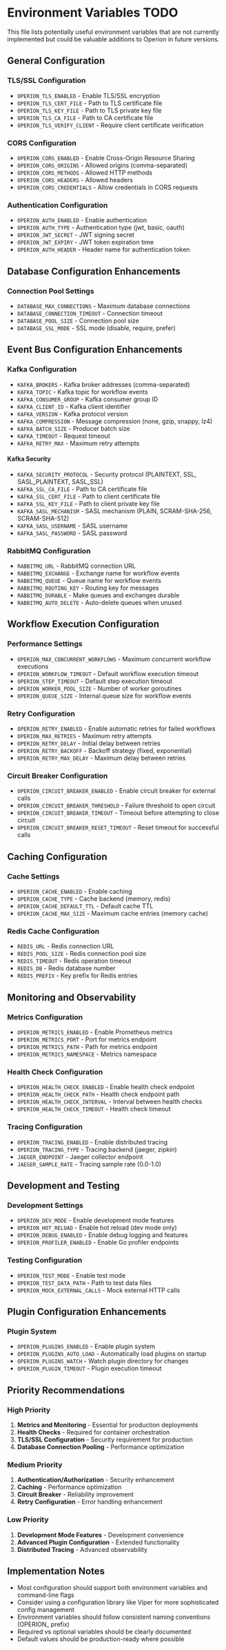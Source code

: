 # Environment Variables TODO

This file lists potentially useful environment variables that are not currently implemented but could be valuable additions to Operion in future versions.

## General Configuration

### TLS/SSL Configuration
- `OPERION_TLS_ENABLED` - Enable TLS/SSL encryption
- `OPERION_TLS_CERT_FILE` - Path to TLS certificate file
- `OPERION_TLS_KEY_FILE` - Path to TLS private key file
- `OPERION_TLS_CA_FILE` - Path to CA certificate file
- `OPERION_TLS_VERIFY_CLIENT` - Require client certificate verification

### CORS Configuration
- `OPERION_CORS_ENABLED` - Enable Cross-Origin Resource Sharing
- `OPERION_CORS_ORIGINS` - Allowed origins (comma-separated)
- `OPERION_CORS_METHODS` - Allowed HTTP methods
- `OPERION_CORS_HEADERS` - Allowed headers
- `OPERION_CORS_CREDENTIALS` - Allow credentials in CORS requests

### Authentication Configuration
- `OPERION_AUTH_ENABLED` - Enable authentication
- `OPERION_AUTH_TYPE` - Authentication type (jwt, basic, oauth)
- `OPERION_JWT_SECRET` - JWT signing secret
- `OPERION_JWT_EXPIRY` - JWT token expiration time
- `OPERION_AUTH_HEADER` - Header name for authentication token

## Database Configuration Enhancements

### Connection Pool Settings
- `DATABASE_MAX_CONNECTIONS` - Maximum database connections
- `DATABASE_CONNECTION_TIMEOUT` - Connection timeout
- `DATABASE_POOL_SIZE` - Connection pool size
- `DATABASE_SSL_MODE` - SSL mode (disable, require, prefer)

## Event Bus Configuration Enhancements

### Kafka Configuration
- `KAFKA_BROKERS` - Kafka broker addresses (comma-separated)
- `KAFKA_TOPIC` - Kafka topic for workflow events
- `KAFKA_CONSUMER_GROUP` - Kafka consumer group ID
- `KAFKA_CLIENT_ID` - Kafka client identifier
- `KAFKA_VERSION` - Kafka protocol version
- `KAFKA_COMPRESSION` - Message compression (none, gzip, snappy, lz4)
- `KAFKA_BATCH_SIZE` - Producer batch size
- `KAFKA_TIMEOUT` - Request timeout
- `KAFKA_RETRY_MAX` - Maximum retry attempts

#### Kafka Security
- `KAFKA_SECURITY_PROTOCOL` - Security protocol (PLAINTEXT, SSL, SASL_PLAINTEXT, SASL_SSL)
- `KAFKA_SSL_CA_FILE` - Path to CA certificate file
- `KAFKA_SSL_CERT_FILE` - Path to client certificate file
- `KAFKA_SSL_KEY_FILE` - Path to client private key file
- `KAFKA_SASL_MECHANISM` - SASL mechanism (PLAIN, SCRAM-SHA-256, SCRAM-SHA-512)
- `KAFKA_SASL_USERNAME` - SASL username
- `KAFKA_SASL_PASSWORD` - SASL password

### RabbitMQ Configuration
- `RABBITMQ_URL` - RabbitMQ connection URL
- `RABBITMQ_EXCHANGE` - Exchange name for workflow events
- `RABBITMQ_QUEUE` - Queue name for workflow events
- `RABBITMQ_ROUTING_KEY` - Routing key for messages
- `RABBITMQ_DURABLE` - Make queues and exchanges durable
- `RABBITMQ_AUTO_DELETE` - Auto-delete queues when unused

## Workflow Execution Configuration

### Performance Settings
- `OPERION_MAX_CONCURRENT_WORKFLOWS` - Maximum concurrent workflow executions
- `OPERION_WORKFLOW_TIMEOUT` - Default workflow execution timeout
- `OPERION_STEP_TIMEOUT` - Default step execution timeout
- `OPERION_WORKER_POOL_SIZE` - Number of worker goroutines
- `OPERION_QUEUE_SIZE` - Internal queue size for workflow events

### Retry Configuration
- `OPERION_RETRY_ENABLED` - Enable automatic retries for failed workflows
- `OPERION_MAX_RETRIES` - Maximum retry attempts
- `OPERION_RETRY_DELAY` - Initial delay between retries
- `OPERION_RETRY_BACKOFF` - Backoff strategy (fixed, exponential)
- `OPERION_RETRY_MAX_DELAY` - Maximum delay between retries

### Circuit Breaker Configuration
- `OPERION_CIRCUIT_BREAKER_ENABLED` - Enable circuit breaker for external calls
- `OPERION_CIRCUIT_BREAKER_THRESHOLD` - Failure threshold to open circuit
- `OPERION_CIRCUIT_BREAKER_TIMEOUT` - Timeout before attempting to close circuit
- `OPERION_CIRCUIT_BREAKER_RESET_TIMEOUT` - Reset timeout for successful calls

## Caching Configuration

### Cache Settings
- `OPERION_CACHE_ENABLED` - Enable caching
- `OPERION_CACHE_TYPE` - Cache backend (memory, redis)
- `OPERION_CACHE_DEFAULT_TTL` - Default cache TTL
- `OPERION_CACHE_MAX_SIZE` - Maximum cache entries (memory cache)

### Redis Cache Configuration
- `REDIS_URL` - Redis connection URL
- `REDIS_POOL_SIZE` - Redis connection pool size
- `REDIS_TIMEOUT` - Redis operation timeout
- `REDIS_DB` - Redis database number
- `REDIS_PREFIX` - Key prefix for Redis entries

## Monitoring and Observability

### Metrics Configuration
- `OPERION_METRICS_ENABLED` - Enable Prometheus metrics
- `OPERION_METRICS_PORT` - Port for metrics endpoint
- `OPERION_METRICS_PATH` - Path for metrics endpoint
- `OPERION_METRICS_NAMESPACE` - Metrics namespace

### Health Check Configuration
- `OPERION_HEALTH_CHECK_ENABLED` - Enable health check endpoint
- `OPERION_HEALTH_CHECK_PATH` - Health check endpoint path
- `OPERION_HEALTH_CHECK_INTERVAL` - Interval between health checks
- `OPERION_HEALTH_CHECK_TIMEOUT` - Health check timeout

### Tracing Configuration
- `OPERION_TRACING_ENABLED` - Enable distributed tracing
- `OPERION_TRACING_TYPE` - Tracing backend (jaeger, zipkin)
- `JAEGER_ENDPOINT` - Jaeger collector endpoint
- `JAEGER_SAMPLE_RATE` - Tracing sample rate (0.0-1.0)

## Development and Testing

### Development Settings
- `OPERION_DEV_MODE` - Enable development mode features
- `OPERION_HOT_RELOAD` - Enable hot reload (dev mode only)
- `OPERION_DEBUG_ENABLED` - Enable debug logging and features
- `OPERION_PROFILER_ENABLED` - Enable Go profiler endpoints

### Testing Configuration
- `OPERION_TEST_MODE` - Enable test mode
- `OPERION_TEST_DATA_PATH` - Path to test data files
- `OPERION_MOCK_EXTERNAL_CALLS` - Mock external HTTP calls

## Plugin Configuration Enhancements

### Plugin System
- `OPERION_PLUGINS_ENABLED` - Enable plugin system
- `OPERION_PLUGINS_AUTO_LOAD` - Automatically load plugins on startup
- `OPERION_PLUGINS_WATCH` - Watch plugin directory for changes
- `OPERION_PLUGIN_TIMEOUT` - Plugin execution timeout

## Priority Recommendations

### High Priority
1. **Metrics and Monitoring** - Essential for production deployments
2. **Health Checks** - Required for container orchestration
3. **TLS/SSL Configuration** - Security requirement for production
4. **Database Connection Pooling** - Performance optimization

### Medium Priority
1. **Authentication/Authorization** - Security enhancement
2. **Caching** - Performance optimization
3. **Circuit Breaker** - Reliability improvement
4. **Retry Configuration** - Error handling enhancement

### Low Priority
1. **Development Mode Features** - Development convenience
2. **Advanced Plugin Configuration** - Extended functionality
3. **Distributed Tracing** - Advanced observability

## Implementation Notes

- Most configuration should support both environment variables and command-line flags
- Consider using a configuration library like Viper for more sophisticated config management
- Environment variables should follow consistent naming conventions (OPERION_ prefix)
- Required vs optional variables should be clearly documented
- Default values should be production-ready where possible